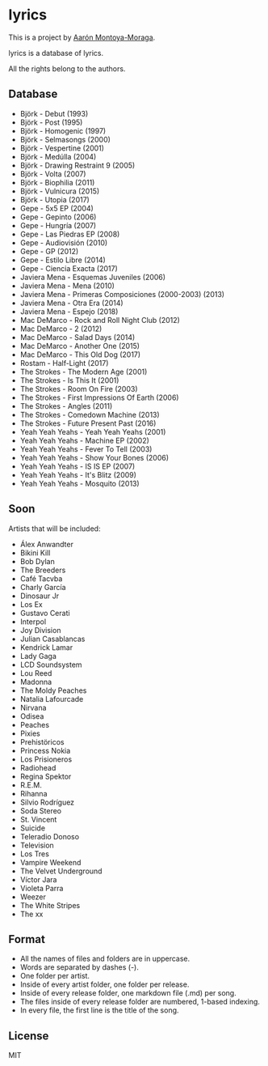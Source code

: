 # lyrics

This is a project by [Aarón Montoya-Moraga](http://montoyamoraga.io/).  

lyrics is a database of lyrics.

All the rights belong to the authors.

## Database

* Björk - Debut (1993)  
* Björk - Post (1995)  
* Björk - Homogenic (1997)  
* Björk - Selmasongs (2000)  
* Björk - Vespertine (2001)  
* Björk - Medúlla (2004)  
* Björk - Drawing Restraint 9 (2005)  
* Björk - Volta (2007)  
* Björk - Biophilia (2011)  
* Björk - Vulnicura (2015)  
* Björk - Utopia (2017)  
* Gepe - 5x5 EP (2004)  
* Gepe - Gepinto (2006)  
* Gepe - Hungría (2007)  
* Gepe - Las Piedras EP (2008)  
* Gepe - Audiovisión (2010)  
* Gepe - GP (2012)  
* Gepe - Estilo Libre (2014)  
* Gepe - Ciencia Exacta (2017)  
* Javiera Mena - Esquemas Juveniles (2006)  
* Javiera Mena - Mena (2010)  
* Javiera Mena - Primeras Composiciones (2000-2003) (2013)  
* Javiera Mena - Otra Era (2014)  
* Javiera Mena - Espejo (2018)  
* Mac DeMarco - Rock and Roll Night Club (2012)  
* Mac DeMarco - 2 (2012)  
* Mac DeMarco - Salad Days (2014)  
* Mac DeMarco - Another One (2015)  
* Mac DeMarco - This Old Dog (2017)  
* Rostam - Half-Light (2017)  
* The Strokes - The Modern Age (2001)  
* The Strokes - Is This It (2001)  
* The Strokes - Room On Fire (2003)  
* The Strokes - First Impressions Of Earth (2006)  
* The Strokes - Angles (2011)  
* The Strokes - Comedown Machine (2013)  
* The Strokes - Future Present Past (2016)  
* Yeah Yeah Yeahs - Yeah Yeah Yeahs (2001)  
* Yeah Yeah Yeahs - Machine EP (2002)  
* Yeah Yeah Yeahs - Fever To Tell (2003)  
* Yeah Yeah Yeahs - Show Your Bones (2006)  
* Yeah Yeah Yeahs - IS IS EP (2007)  
* Yeah Yeah Yeahs - It's Blitz (2009)  
* Yeah Yeah Yeahs - Mosquito (2013)  

## Soon

Artists that will be included:

* Álex Anwandter  
* Bikini Kill  
* Bob Dylan  
* The Breeders  
* Café Tacvba  
* Charly García  
* Dinosaur Jr  
* Los Ex  
* Gustavo Cerati  
* Interpol  
* Joy Division  
* Julian Casablancas  
* Kendrick Lamar  
* Lady Gaga  
* LCD Soundsystem  
* Lou Reed  
* Madonna  
* The Moldy Peaches  
* Natalia Lafourcade  
* Nirvana  
* Odisea  
* Peaches  
* Pixies  
* Prehistöricos  
* Princess Nokia  
* Los Prisioneros  
* Radiohead  
* Regina Spektor  
* R.E.M.  
* Rihanna  
* Silvio Rodríguez  
* Soda Stereo  
* St. Vincent  
* Suicide  
* Teleradio Donoso  
* Television  
* Los Tres  
* Vampire Weekend  
* The Velvet Underground  
* Víctor Jara  
* Violeta Parra  
* Weezer  
* The White Stripes  
* The xx  

## Format  

* All the names of files and folders are in uppercase.  
* Words are separated by dashes (-).
* One folder per artist.
* Inside of every artist folder, one folder per release.  
* Inside of every release folder, one markdown file (.md) per song.  
* The files inside of every release folder are numbered, 1-based indexing.  
* In every file, the first line is the title of the song.  

## License

MIT
